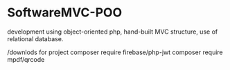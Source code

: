 # SoftwareMVC-POO
development using object-oriented php, hand-built MVC structure, use of relational database.


/downlods for project 
composer require firebase/php-jwt
composer require mpdf/qrcode
